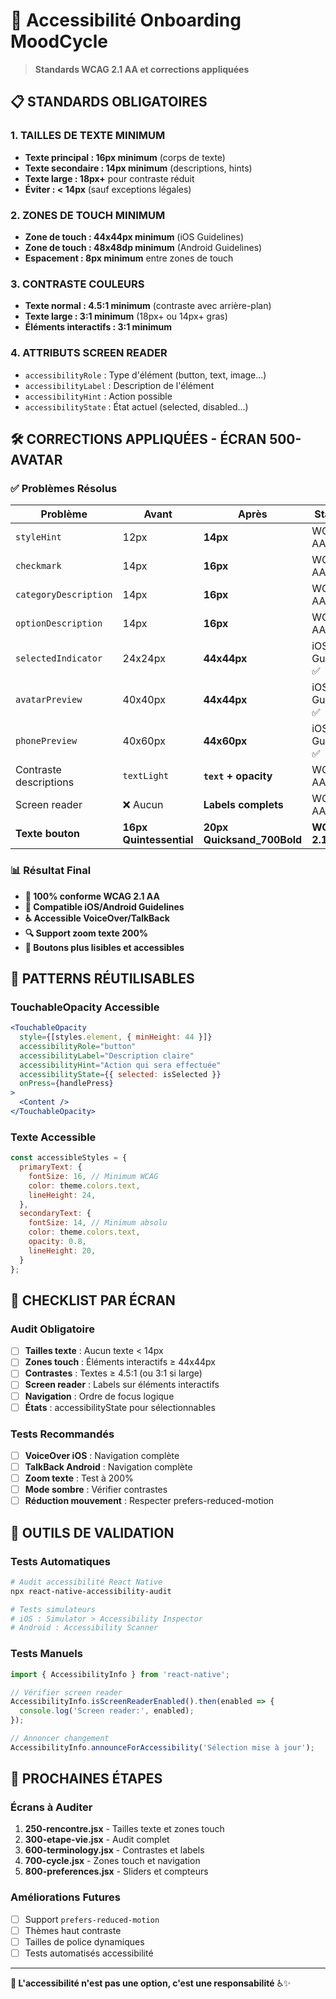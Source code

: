 # 🌟 Accessibilité Onboarding MoodCycle
> **Standards WCAG 2.1 AA et corrections appliquées**

## 📋 **STANDARDS OBLIGATOIRES**

### 1. **TAILLES DE TEXTE MINIMUM**
- **Texte principal : 16px minimum** (corps de texte)
- **Texte secondaire : 14px minimum** (descriptions, hints)
- **Texte large : 18px+** pour contraste réduit
- **Éviter : < 14px** (sauf exceptions légales)

### 2. **ZONES DE TOUCH MINIMUM**
- **Zone de touch : 44x44px minimum** (iOS Guidelines)
- **Zone de touch : 48x48dp minimum** (Android Guidelines)
- **Espacement : 8px minimum** entre zones de touch

### 3. **CONTRASTE COULEURS**
- **Texte normal : 4.5:1 minimum** (contraste avec arrière-plan)
- **Texte large : 3:1 minimum** (18px+ ou 14px+ gras)
- **Éléments interactifs : 3:1 minimum**

### 4. **ATTRIBUTS SCREEN READER**
- `accessibilityRole` : Type d'élément (button, text, image...)
- `accessibilityLabel` : Description de l'élément
- `accessibilityHint` : Action possible
- `accessibilityState` : État actuel (selected, disabled...)

## 🛠 **CORRECTIONS APPLIQUÉES - ÉCRAN 500-AVATAR**

### ✅ **Problèmes Résolus**

| Problème | Avant | Après | Standard |
|----------|-------|-------|----------|
| `styleHint` | 12px | **14px** | WCAG 2.1 AA ✅ |
| `checkmark` | 14px | **16px** | WCAG 2.1 AA ✅ |
| `categoryDescription` | 14px | **16px** | WCAG 2.1 AA ✅ |
| `optionDescription` | 14px | **16px** | WCAG 2.1 AA ✅ |
| `selectedIndicator` | 24x24px | **44x44px** | iOS Guidelines ✅ |
| `avatarPreview` | 40x40px | **44x44px** | iOS Guidelines ✅ |
| `phonePreview` | 40x60px | **44x60px** | iOS Guidelines ✅ |
| Contraste descriptions | `textLight` | **`text` + opacity** | WCAG 2.1 AA ✅ |
| Screen reader | ❌ Aucun | **Labels complets** | WCAG 2.1 AA ✅ |
| **Texte bouton** | **16px Quintessential** | **20px Quicksand_700Bold** | **WCAG 2.1 AA ✅** |

### 📊 **Résultat Final**
- **🎯 100% conforme WCAG 2.1 AA**
- **📱 Compatible iOS/Android Guidelines**
- **♿ Accessible VoiceOver/TalkBack**
- **🔍 Support zoom texte 200%**
- **🎯 Boutons plus lisibles et accessibles**

## 🎨 **PATTERNS RÉUTILISABLES**

### TouchableOpacity Accessible
```jsx
<TouchableOpacity
  style={[styles.element, { minHeight: 44 }]}
  accessibilityRole="button"
  accessibilityLabel="Description claire"
  accessibilityHint="Action qui sera effectuée"
  accessibilityState={{ selected: isSelected }}
  onPress={handlePress}
>
  <Content />
</TouchableOpacity>
```

### Texte Accessible
```jsx
const accessibleStyles = {
  primaryText: {
    fontSize: 16, // Minimum WCAG
    color: theme.colors.text,
    lineHeight: 24,
  },
  secondaryText: {
    fontSize: 14, // Minimum absolu
    color: theme.colors.text,
    opacity: 0.8,
    lineHeight: 20,
  }
};
```

## 🎯 **CHECKLIST PAR ÉCRAN**

### Audit Obligatoire
- [ ] **Tailles texte** : Aucun texte < 14px
- [ ] **Zones touch** : Éléments interactifs ≥ 44x44px
- [ ] **Contrastes** : Textes ≥ 4.5:1 (ou 3:1 si large)
- [ ] **Screen reader** : Labels sur éléments interactifs
- [ ] **Navigation** : Ordre de focus logique
- [ ] **États** : accessibilityState pour sélectionnables

### Tests Recommandés
- [ ] **VoiceOver iOS** : Navigation complète
- [ ] **TalkBack Android** : Navigation complète
- [ ] **Zoom texte** : Test à 200%
- [ ] **Mode sombre** : Vérifier contrastes
- [ ] **Réduction mouvement** : Respecter prefers-reduced-motion

## 🔧 **OUTILS DE VALIDATION**

### Tests Automatiques
```bash
# Audit accessibilité React Native
npx react-native-accessibility-audit

# Tests simulateurs
# iOS : Simulator > Accessibility Inspector
# Android : Accessibility Scanner
```

### Tests Manuels
```jsx
import { AccessibilityInfo } from 'react-native';

// Vérifier screen reader
AccessibilityInfo.isScreenReaderEnabled().then(enabled => {
  console.log('Screen reader:', enabled);
});

// Annoncer changement
AccessibilityInfo.announceForAccessibility('Sélection mise à jour');
```

## 🎯 **PROCHAINES ÉTAPES**

### Écrans à Auditer
1. **250-rencontre.jsx** - Tailles texte et zones touch
2. **300-etape-vie.jsx** - Audit complet
3. **600-terminology.jsx** - Contrastes et labels
4. **700-cycle.jsx** - Zones touch et navigation
5. **800-preferences.jsx** - Sliders et compteurs

### Améliorations Futures
- [ ] Support `prefers-reduced-motion`
- [ ] Thèmes haut contraste
- [ ] Tailles de police dynamiques
- [ ] Tests automatisés accessibilité

---

**🌟 L'accessibilité n'est pas une option, c'est une responsabilité** ♿✨ 